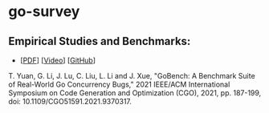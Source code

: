 # go-survey

## Empirical Studies and Benchmarks:

* [[PDF](http://lujie.ac.cn/files/papers/GoBench.pdf)]
  [[Video](https://www.youtube.com/watch?v=xmmR9jX8jJ4)]
  [[GitHub](https://github.com/goodmorning-coder/gobench)]


T. Yuan, G. Li, J. Lu, C. Liu, L. Li and J. Xue, "GoBench: A Benchmark Suite of Real-World Go Concurrency Bugs," 2021 IEEE/ACM International Symposium on Code Generation and Optimization (CGO), 2021, pp. 187-199, doi: 10.1109/CGO51591.2021.9370317.
